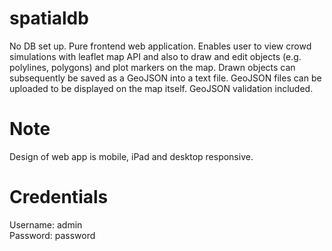# spatialdb
No DB set up. Pure frontend web application. Enables user to view crowd simulations with leaflet map API and also to draw and edit objects (e.g. polylines, polygons) and plot markers on the map. Drawn objects can subsequently be saved as a GeoJSON into a text file. GeoJSON files can be uploaded to be displayed on the map itself. GeoJSON validation included.

# Note
Design of web app is mobile, iPad and desktop responsive.

# Credentials
Username: admin                                                                                                                             
Password: password
